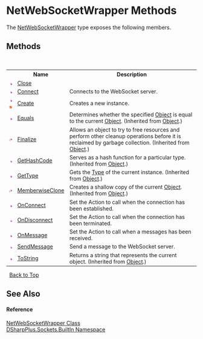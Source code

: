 # NetWebSocketWrapper Methods
 

The <a href="7ec64311-f778-be3b-4d43-6cd00df6ca3d">NetWebSocketWrapper</a> type exposes the following members.


## Methods
&nbsp;<table><tr><th></th><th>Name</th><th>Description</th></tr><tr><td>![Public method](media/pubmethod.gif "Public method")</td><td><a href="0b1168f7-6612-b206-5061-356b9d216846">Close</a></td><td /></tr><tr><td>![Public method](media/pubmethod.gif "Public method")</td><td><a href="5465a2a1-71b7-47a9-5a99-839f1a1f48e7">Connect</a></td><td>
Connects to the WebSocket server.</td></tr><tr><td>![Public method](media/pubmethod.gif "Public method")![Static member](media/static.gif "Static member")</td><td><a href="e441da71-d8c2-b01c-0c94-286d9a939e4e">Create</a></td><td>
Creates a new instance.</td></tr><tr><td>![Public method](media/pubmethod.gif "Public method")</td><td><a href="http://msdn2.microsoft.com/en-us/library/bsc2ak47" target="_blank">Equals</a></td><td>
Determines whether the specified <a href="http://msdn2.microsoft.com/en-us/library/e5kfa45b" target="_blank">Object</a> is equal to the current <a href="http://msdn2.microsoft.com/en-us/library/e5kfa45b" target="_blank">Object</a>.
 (Inherited from <a href="http://msdn2.microsoft.com/en-us/library/e5kfa45b" target="_blank">Object</a>.)</td></tr><tr><td>![Protected method](media/protmethod.gif "Protected method")</td><td><a href="http://msdn2.microsoft.com/en-us/library/4k87zsw7" target="_blank">Finalize</a></td><td>
Allows an object to try to free resources and perform other cleanup operations before it is reclaimed by garbage collection.
 (Inherited from <a href="http://msdn2.microsoft.com/en-us/library/e5kfa45b" target="_blank">Object</a>.)</td></tr><tr><td>![Public method](media/pubmethod.gif "Public method")</td><td><a href="http://msdn2.microsoft.com/en-us/library/zdee4b3y" target="_blank">GetHashCode</a></td><td>
Serves as a hash function for a particular type.
 (Inherited from <a href="http://msdn2.microsoft.com/en-us/library/e5kfa45b" target="_blank">Object</a>.)</td></tr><tr><td>![Public method](media/pubmethod.gif "Public method")</td><td><a href="http://msdn2.microsoft.com/en-us/library/dfwy45w9" target="_blank">GetType</a></td><td>
Gets the <a href="http://msdn2.microsoft.com/en-us/library/42892f65" target="_blank">Type</a> of the current instance.
 (Inherited from <a href="http://msdn2.microsoft.com/en-us/library/e5kfa45b" target="_blank">Object</a>.)</td></tr><tr><td>![Protected method](media/protmethod.gif "Protected method")</td><td><a href="http://msdn2.microsoft.com/en-us/library/57ctke0a" target="_blank">MemberwiseClone</a></td><td>
Creates a shallow copy of the current <a href="http://msdn2.microsoft.com/en-us/library/e5kfa45b" target="_blank">Object</a>.
 (Inherited from <a href="http://msdn2.microsoft.com/en-us/library/e5kfa45b" target="_blank">Object</a>.)</td></tr><tr><td>![Public method](media/pubmethod.gif "Public method")</td><td><a href="d19aa632-40f6-cb41-406e-d481d741b8d7">OnConnect</a></td><td>
Set the Action to call when the connection has been established.</td></tr><tr><td>![Public method](media/pubmethod.gif "Public method")</td><td><a href="8d6f2329-4a6c-5088-3b16-55dffb252ded">OnDisconnect</a></td><td>
Set the Action to call when the connection has been terminated.</td></tr><tr><td>![Public method](media/pubmethod.gif "Public method")</td><td><a href="21b2edfe-7505-424e-c95e-7de0b65b0c11">OnMessage</a></td><td>
Set the Action to call when a messages has been received.</td></tr><tr><td>![Public method](media/pubmethod.gif "Public method")</td><td><a href="6a978cad-ab47-5ba5-5fce-acbe392a7fdc">SendMessage</a></td><td>
Send a message to the WebSocket server.</td></tr><tr><td>![Public method](media/pubmethod.gif "Public method")</td><td><a href="http://msdn2.microsoft.com/en-us/library/7bxwbwt2" target="_blank">ToString</a></td><td>
Returns a string that represents the current object.
 (Inherited from <a href="http://msdn2.microsoft.com/en-us/library/e5kfa45b" target="_blank">Object</a>.)</td></tr></table>&nbsp;
<a href="#netwebsocketwrapper-methods">Back to Top</a>

## See Also


#### Reference
<a href="7ec64311-f778-be3b-4d43-6cd00df6ca3d">NetWebSocketWrapper Class</a><br /><a href="a98d3ce1-6571-3550-39db-871b4abe4f9e">DSharpPlus.Sockets.BuiltIn Namespace</a><br />